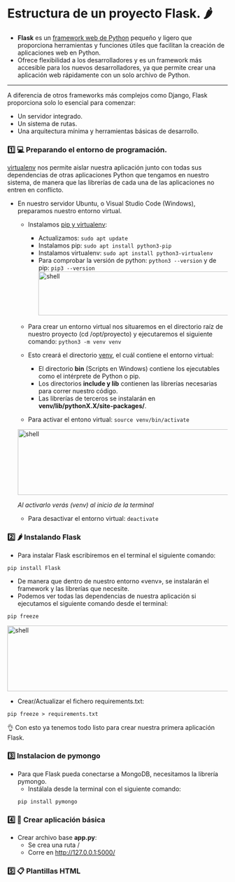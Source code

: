 # Estructura de un proyecto Flask. 🌶️
- **Flask** es un <u>framework web de Python</u> pequeño y ligero que proporciona herramientas y funciones útiles que facilitan la creación de aplicaciones web en Python. 
- Ofrece flexibilidad a los desarrolladores y es un framework más accesible para los nuevos desarrolladores, ya que permite crear una aplicación web rápidamente con un solo archivo de Python.
---
A diferencia de otros frameworks más complejos como Django, Flask proporciona solo lo esencial para comenzar:
- Un servidor integrado.
- Un sistema de rutas.
- Una arquitectura mínima y herramientas básicas de desarrollo.


### 1️⃣ 💻 Preparando el entorno de programación.
<ins>virtualenv</ins> nos permite aislar nuestra aplicación junto con todas sus dependencias de otras aplicaciones Python que tengamos en nuestro sistema, de manera que las librerías de cada una de las aplicaciones no entren en conflicto.
- En nuestro servidor Ubuntu, o Visual Studio Code (Windows), preparamos nuestro entorno virtual.
  - Instalamos <ins>pip y virtualenv</ins>:
    - Actualizamos: ```sudo apt update```
    - Instalamos pip: ```sudo apt install python3-pip```
    - Instalamos virtualenv: ```sudo apt install python3-virtualenv```
    - Para comprobar la versión de python: ```python3 --version``` y de pip: ```pip3 --version```
      <image src="https://github.com/aruipal/Docker/blob/main/recursos/pip.JPG" alt="shell" width="600" height="100">
    
  - Para crear un entorno virtual nos situaremos en el directorio raíz de nuestro proyecto (cd /opt/proyecto) y ejecutaremos el siguiente comando: ```python3 -m venv venv```
  - Esto creará el directorio <ins>venv</ins>, el cuál contiene el entorno virtual:
    - El directorio **bin** (Scripts en Windows) contiene los ejecutables como el intérprete de Python o pip.
    - Los directorios **include y lib** contienen las librerías necesarias para correr nuestro código.
    - Las librerías de terceros se instalarán en **venv/lib/pythonX.X/site-packages/**.
  - Para activar el entono virtual:
    ```source venv/bin/activate```
  <image src="https://github.com/aruipal/Docker/blob/main/recursos/venv.JPG" alt="shell" width="600" height="150">
  
  *Al activarlo verás (venv) al inicio de la terminal*
  
  - Para desactivar el entorno virtual:
    ```deactivate```

### 2️⃣ 🌶️ Instalando Flask
- Para instalar Flask escribiremos en el terminal el siguiente comando:
```
pip install Flask
```
- De manera que dentro de nuestro entorno «venv», se instalarán el framework y las librerías que necesite.
- Podemos ver todas las dependencias de nuestra aplicación si ejecutamos el siguiente comando desde el terminal:
```
pip freeze
```
  <image src="https://github.com/aruipal/Docker/blob/main/recursos/dependencias.JPG" alt="shell" width="560" height="150">
    
- Crear/Actualizar el fichero requirements.txt:
```
pip freeze > requirements.txt
```

👌 Con esto ya tenemos todo listo para crear nuestra primera aplicación Flask.

### 3️⃣ Instalacion de pymongo
- Para que Flask pueda conectarse a MongoDB, necesitamos la librería pymongo.
  - Instálala desde la terminal con el siguiente comando:
  ```
  pip install pymongo
  ```

### 4️⃣ 🐍 Crear aplicación básica
- Crear archivo base **app.py**:
  - Se crea una ruta /
  - Corre en http://127.0.0.1:5000/

### 5️⃣ 📋 Plantillas HTML

